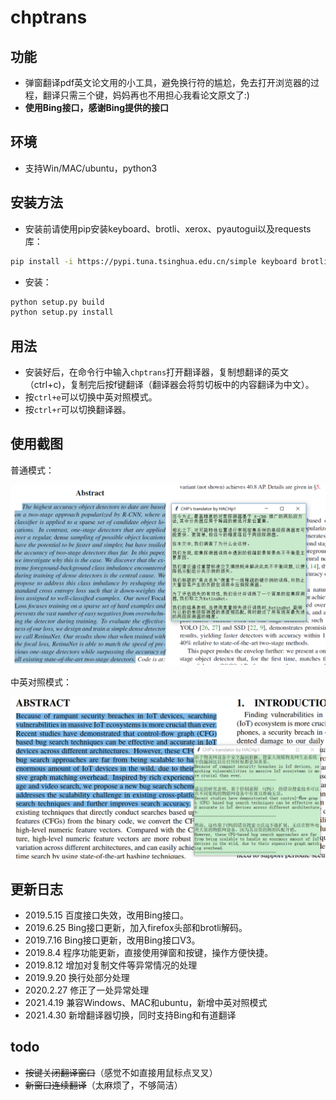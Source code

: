 # chptrans

## 功能

* 弹窗翻译pdf英文论文用的小工具，避免换行符的尴尬，免去打开浏览器的过程，翻译只需三个键，妈妈再也不用担心我看论文原文了:)
* **使用Bing接口，感谢Bing提供的接口**

## 环境

* 支持Win/MAC/ubuntu，python3

## 安装方法

* 安装前请使用pip安装keyboard、brotli、xerox、pyautogui以及requests库：

``` bash
pip install -i https://pypi.tuna.tsinghua.edu.cn/simple keyboard brotli xerox pyautogui requests
```

* 安装：

``` bash
python setup.py build
python setup.py install
```

## 用法

* 安装好后，在命令行中输入`chptrans`打开翻译器，复制想翻译的英文（ctrl+c)，复制完后按f键翻译（翻译器会将剪切板中的内容翻译为中文）。
* 按`ctrl+e`可以切换中英对照模式。
* 按`ctrl+r`可以切换翻译器。

## 使用截图

普通模式：

![](img/show.png)

中英对照模式：

![](img/show2.png)

## 更新日志

* 2019.5.15 百度接口失效，改用Bing接口。
* 2019.6.25 Bing接口更新，加入firefox头部和brotli解码。
* 2019.7.16 Bing接口更新，改用Bing接口V3。
* 2019.8.4 程序功能更新，直接使用弹窗和按键，操作方便快捷。
* 2019.8.12 增加对复制文件等异常情况的处理
* 2019.9.20 换行处部分处理
* 2020.2.27 修正了一处异常处理
* 2021.4.19 兼容Windows、MAC和ubuntu，新增中英对照模式
* 2021.4.30 新增翻译器切换，同时支持Bing和有道翻译

## todo

* ~~按键关闭翻译窗口~~（感觉不如直接用鼠标点叉叉）
* ~~新窗口连续翻译~~（太麻烦了，不够简洁）
